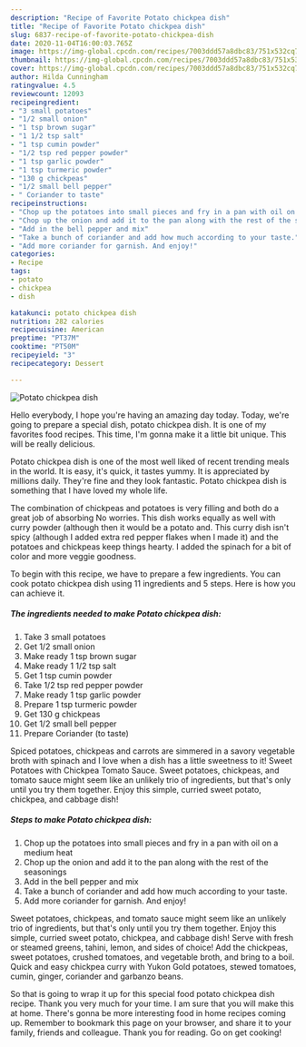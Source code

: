 ```yaml
---
description: "Recipe of Favorite Potato chickpea dish"
title: "Recipe of Favorite Potato chickpea dish"
slug: 6837-recipe-of-favorite-potato-chickpea-dish
date: 2020-11-04T16:00:03.765Z
image: https://img-global.cpcdn.com/recipes/7003ddd57a8dbc83/751x532cq70/potato-chickpea-dish-recipe-main-photo.jpg
thumbnail: https://img-global.cpcdn.com/recipes/7003ddd57a8dbc83/751x532cq70/potato-chickpea-dish-recipe-main-photo.jpg
cover: https://img-global.cpcdn.com/recipes/7003ddd57a8dbc83/751x532cq70/potato-chickpea-dish-recipe-main-photo.jpg
author: Hilda Cunningham
ratingvalue: 4.5
reviewcount: 12093
recipeingredient:
- "3 small potatoes"
- "1/2 small onion"
- "1 tsp brown sugar"
- "1 1/2 tsp salt"
- "1 tsp cumin powder"
- "1/2 tsp red pepper powder"
- "1 tsp garlic powder"
- "1 tsp turmeric powder"
- "130 g chickpeas"
- "1/2 small bell pepper"
- " Coriander to taste"
recipeinstructions:
- "Chop up the potatoes into small pieces and fry in a pan with oil on a medium heat"
- "Chop up the onion and add it to the pan along with the rest of the seasonings"
- "Add in the bell pepper and mix"
- "Take a bunch of coriander and add how much according to your taste."
- "Add more coriander for garnish. And enjoy!"
categories:
- Recipe
tags:
- potato
- chickpea
- dish

katakunci: potato chickpea dish 
nutrition: 282 calories
recipecuisine: American
preptime: "PT37M"
cooktime: "PT50M"
recipeyield: "3"
recipecategory: Dessert

---
```



![Potato chickpea dish](https://img-global.cpcdn.com/recipes/7003ddd57a8dbc83/751x532cq70/potato-chickpea-dish-recipe-main-photo.jpg)

Hello everybody, I hope you're having an amazing day today. Today, we're going to prepare a special dish, potato chickpea dish. It is one of my favorites food recipes. This time, I'm gonna make it a little bit unique. This will be really delicious.

Potato chickpea dish is one of the most well liked of recent trending meals in the world. It is easy, it's quick, it tastes yummy. It is appreciated by millions daily. They're fine and they look fantastic. Potato chickpea dish is something that I have loved my whole life.

The combination of chickpeas and potatoes is very filling and both do a great job of absorbing No worries. This dish works equally as well with curry powder (although then it would be a potato and. This curry dish isn&#39;t spicy (although I added extra red pepper flakes when I made it) and the potatoes and chickpeas keep things hearty. I added the spinach for a bit of color and more veggie goodness.


To begin with this recipe, we have to prepare a few ingredients. You can cook potato chickpea dish using 11 ingredients and 5 steps. Here is how you can achieve it.

<!--inarticleads1-->

##### The ingredients needed to make Potato chickpea dish:

1. Take 3 small potatoes
1. Get 1/2 small onion
1. Make ready 1 tsp brown sugar
1. Make ready 1 1/2 tsp salt
1. Get 1 tsp cumin powder
1. Take 1/2 tsp red pepper powder
1. Make ready 1 tsp garlic powder
1. Prepare 1 tsp turmeric powder
1. Get 130 g chickpeas
1. Get 1/2 small bell pepper
1. Prepare  Coriander (to taste)


Spiced potatoes, chickpeas and carrots are simmered in a savory vegetable broth with spinach and I love when a dish has a little sweetness to it! Sweet Potatoes with Chickpea Tomato Sauce. Sweet potatoes, chickpeas, and tomato sauce might seem like an unlikely trio of ingredients, but that&#39;s only until you try them together. Enjoy this simple, curried sweet potato, chickpea, and cabbage dish! 

<!--inarticleads2-->

##### Steps to make Potato chickpea dish:

1. Chop up the potatoes into small pieces and fry in a pan with oil on a medium heat
1. Chop up the onion and add it to the pan along with the rest of the seasonings
1. Add in the bell pepper and mix
1. Take a bunch of coriander and add how much according to your taste.
1. Add more coriander for garnish. And enjoy!


Sweet potatoes, chickpeas, and tomato sauce might seem like an unlikely trio of ingredients, but that&#39;s only until you try them together. Enjoy this simple, curried sweet potato, chickpea, and cabbage dish! Serve with fresh or steamed greens, tahini, lemon, and sides of choice! Add the chickpeas, sweet potatoes, crushed tomatoes, and vegetable broth, and bring to a boil. Quick and easy chickpea curry with Yukon Gold potatoes, stewed tomatoes, cumin, ginger, coriander and garbanzo beans. 

So that is going to wrap it up for this special food potato chickpea dish recipe. Thank you very much for your time. I am sure that you will make this at home. There's gonna be more interesting food in home recipes coming up. Remember to bookmark this page on your browser, and share it to your family, friends and colleague. Thank you for reading. Go on get cooking!
